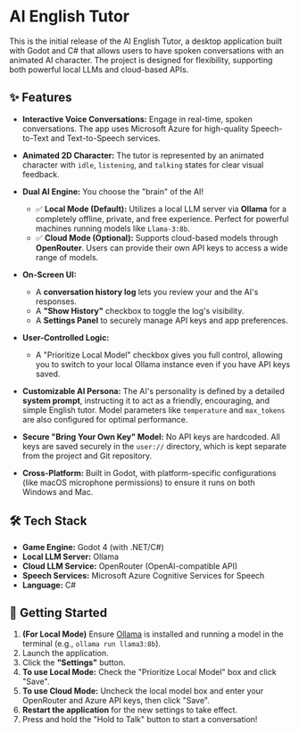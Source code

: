 # AI English Tutor

This is the initial release of the AI English Tutor, a desktop application built with Godot and C# that allows users to have spoken conversations with an animated AI character. The project is designed for flexibility, supporting both powerful local LLMs and cloud-based APIs.

## ✨ Features

*   **Interactive Voice Conversations:** Engage in real-time, spoken conversations. The app uses Microsoft Azure for high-quality Speech-to-Text and Text-to-Speech services.

*   **Animated 2D Character:** The tutor is represented by an animated character with `idle`, `listening`, and `talking` states for clear visual feedback.

*   **Dual AI Engine:** You choose the "brain" of the AI!
    *   ✅ **Local Mode (Default):** Utilizes a local LLM server via **Ollama** for a completely offline, private, and free experience. Perfect for powerful machines running models like `Llama-3:8b`.
    *   ✅ **Cloud Mode (Optional):** Supports cloud-based models through **OpenRouter**. Users can provide their own API keys to access a wide range of models.

*   **On-Screen UI:**
    *   A **conversation history log** lets you review your and the AI's responses.
    *   A **"Show History"** checkbox to toggle the log's visibility.
    *   A **Settings Panel** to securely manage API keys and app preferences.

*   **User-Controlled Logic:**
    *   A "Prioritize Local Model" checkbox gives you full control, allowing you to switch to your local Ollama instance even if you have API keys saved.

*   **Customizable AI Persona:** The AI's personality is defined by a detailed **system prompt**, instructing it to act as a friendly, encouraging, and simple English tutor. Model parameters like `temperature` and `max_tokens` are also configured for optimal performance.

*   **Secure "Bring Your Own Key" Model:** No API keys are hardcoded. All keys are saved securely in the `user://` directory, which is kept separate from the project and Git repository.

*   **Cross-Platform:** Built in Godot, with platform-specific configurations (like macOS microphone permissions) to ensure it runs on both Windows and Mac.

## 🛠️ Tech Stack

*   **Game Engine:** Godot 4 (with .NET/C#)
*   **Local LLM Server:** Ollama
*   **Cloud LLM Service:** OpenRouter (OpenAI-compatible API)
*   **Speech Services:** Microsoft Azure Cognitive Services for Speech
*   **Language:** C#

## 🚀 Getting Started

1.  **(For Local Mode)** Ensure [Ollama](https://ollama.com/) is installed and running a model in the terminal (e.g., `ollama run llama3:8b`).
2.  Launch the application.
3.  Click the **"Settings"** button.
4.  **To use Local Mode:** Check the "Prioritize Local Model" box and click "Save".
5.  **To use Cloud Mode:** Uncheck the local model box and enter your OpenRouter and Azure API keys, then click "Save".
6.  **Restart the application** for the new settings to take effect.
7.  Press and hold the "Hold to Talk" button to start a conversation!
